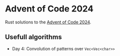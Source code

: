 # Advent of Code 2024

Rust solutions to the [Advent of Code 2024](https://adventofcode.com/2024).

## Usefull algorithms
* Day 4: Convolution of patterns over `Vec<Vec<char>>`
